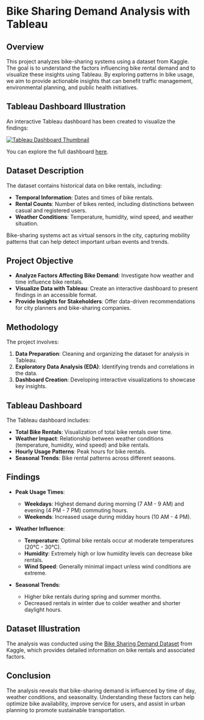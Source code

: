 # Bike Sharing Demand Analysis with Tableau

## Overview

This project analyzes bike-sharing systems using a dataset from Kaggle. The goal is to understand the factors influencing bike rental demand and to visualize these insights using Tableau. By exploring patterns in bike usage, we aim to provide actionable insights that can benefit traffic management, environmental planning, and public health initiatives.

## Tableau Dashboard Illustration

An interactive Tableau dashboard has been created to visualize the findings:

[![Tableau Dashboard Thumbnail](https://public.tableau.com/thumb/views/bikesharing_17311062366660/BikeSharing)](https://public.tableau.com/views/bikesharing_17311062366660/BikeSharing)

You can explore the full dashboard [here](https://public.tableau.com/views/bikesharing_17311062366660/BikeSharing).

## Dataset Description

The dataset contains historical data on bike rentals, including:

- **Temporal Information**: Dates and times of bike rentals.
- **Rental Counts**: Number of bikes rented, including distinctions between casual and registered users.
- **Weather Conditions**: Temperature, humidity, wind speed, and weather situation.

Bike-sharing systems act as virtual sensors in the city, capturing mobility patterns that can help detect important urban events and trends.

## Project Objective

- **Analyze Factors Affecting Bike Demand**: Investigate how weather and time influence bike rentals.
- **Visualize Data with Tableau**: Create an interactive dashboard to present findings in an accessible format.
- **Provide Insights for Stakeholders**: Offer data-driven recommendations for city planners and bike-sharing companies.

## Methodology

The project involves:

1. **Data Preparation**: Cleaning and organizing the dataset for analysis in Tableau.
2. **Exploratory Data Analysis (EDA)**: Identifying trends and correlations in the data.
3. **Dashboard Creation**: Developing interactive visualizations to showcase key insights.

## Tableau Dashboard

The Tableau dashboard includes:

- **Total Bike Rentals**: Visualization of total bike rentals over time.
- **Weather Impact**: Relationship between weather conditions (temperature, humidity, wind speed) and bike rentals.
- **Hourly Usage Patterns**: Peak hours for bike rentals.
- **Seasonal Trends**: Bike rental patterns across different seasons.

## Findings

- **Peak Usage Times**:
  - **Weekdays**: Highest demand during morning (7 AM - 9 AM) and evening (4 PM - 7 PM) commuting hours.
  - **Weekends**: Increased usage during midday hours (10 AM - 4 PM).

- **Weather Influence**:
  - **Temperature**: Optimal bike rentals occur at moderate temperatures (20°C - 30°C).
  - **Humidity**: Extremely high or low humidity levels can decrease bike rentals.
  - **Wind Speed**: Generally minimal impact unless wind conditions are extreme.

- **Seasonal Trends**:
  - Higher bike rentals during spring and summer months.
  - Decreased rentals in winter due to colder weather and shorter daylight hours.

## Dataset Illustration

The analysis was conducted using the [Bike Sharing Demand Dataset](https://www.kaggle.com/c/bike-sharing-demand) from Kaggle, which provides detailed information on bike rentals and associated factors.

## Conclusion

The analysis reveals that bike-sharing demand is influenced by time of day, weather conditions, and seasonality. Understanding these factors can help optimize bike availability, improve service for users, and assist in urban planning to promote sustainable transportation.

